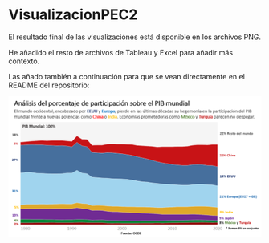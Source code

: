 # VisualizacionPEC2

El resultado final de las visualizaciónes está disponible en los archivos PNG.

He añadido el resto de archivos de Tableau y Excel para añadir más contexto.

Las añado también a continuación para que se vean directamente en el README del repositorio:

![plot1](https://github.com/guiruha/VisualizacionPEC2/blob/main/AreaChart.PNG)
